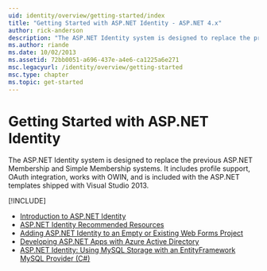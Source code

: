```yaml
---
uid: identity/overview/getting-started/index
title: "Getting Started with ASP.NET Identity - ASP.NET 4.x"
author: rick-anderson
description: "The ASP.NET Identity system is designed to replace the previous ASP.NET Membership and Simple Membership systems. It includes profile support, OAuth integrat..."
ms.author: riande
ms.date: 10/02/2013
ms.assetid: 72bb0051-a696-437e-a4e6-ca1225a6e271
msc.legacyurl: /identity/overview/getting-started
msc.type: chapter
ms.topic: get-started
---
```

# Getting Started with ASP.NET Identity

The ASP.NET Identity system is designed to replace the previous ASP.NET Membership and Simple Membership systems. It includes profile support, OAuth integration, works with OWIN, and is included with the ASP.NET templates shipped with Visual Studio 2013.

[!INCLUDE[](~/includes/secure_auth.md)]

- [Introduction to ASP.NET Identity](introduction-to-aspnet-identity.md)
- [ASP.NET Identity Recommended Resources](aspnet-identity-recommended-resources.md)
- [Adding ASP.NET Identity to an Empty or Existing Web Forms Project](adding-aspnet-identity-to-an-empty-or-existing-web-forms-project.md)
- [Developing ASP.NET Apps with Azure Active Directory](developing-aspnet-apps-with-windows-azure-active-directory.md)
- [ASP.NET Identity: Using MySQL Storage with an EntityFramework MySQL Provider (C#)](aspnet-identity-using-mysql-storage-with-an-entityframework-mysql-provider.md)
